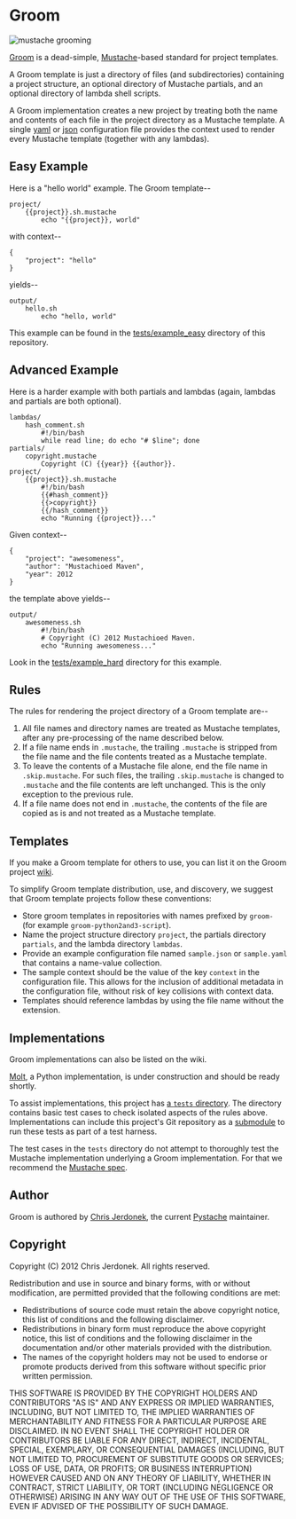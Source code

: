 Groom
=====

![](http://github.com/cjerdonek/groom/raw/master/images/groom.png "mustache grooming")

[Groom](http://cjerdonek.github.com/groom/) is a dead-simple,
[Mustache](http://mustache.github.com/)-based standard for project templates.

A Groom template is just a directory of files (and subdirectories) containing
a project structure, an optional directory of Mustache partials, and
an optional directory of lambda shell scripts.

A Groom implementation creates a new project by treating both the name and
contents of each file in the project directory as a Mustache template.
A single [yaml](http://yaml.org/) or [json](http://www.json.org/)
configuration file provides the context used to render every Mustache
template (together with any lambdas).


Easy Example
------------

Here is a "hello world" example.  The Groom template--

    project/
        {{project}}.sh.mustache
            echo "{{project}}, world"

with context--

    {
        "project": "hello"
    }

yields--

    output/
        hello.sh
            echo "hello, world"

This example can be found in the
[tests/example_easy](https://github.com/cjerdonek/groom/tree/master/tests/example_easy)
directory of this repository.


Advanced Example
----------------

Here is a harder example with both partials and lambdas (again, lambdas
and partials are both optional).

    lambdas/
        hash_comment.sh
            #!/bin/bash
            while read line; do echo "# $line"; done
    partials/
        copyright.mustache
            Copyright (C) {{year}} {{author}}.
    project/
        {{project}}.sh.mustache
            #!/bin/bash
            {{#hash_comment}}
            {{>copyright}}
            {{/hash_comment}}
            echo "Running {{project}}..."

Given context--

    {
        "project": "awesomeness",
        "author": "Mustachioed Maven",
        "year": 2012
    }

the template above yields--

    output/
        awesomeness.sh
            #!/bin/bash
            # Copyright (C) 2012 Mustachioed Maven.
            echo "Running awesomeness..."

Look in the [tests/example_hard](https://github.com/cjerdonek/groom/tree/master/tests/example_hard)
directory for this example.


Rules
-----

The rules for rendering the project directory of a Groom template are--

1.  All file names and directory names are treated as Mustache templates,
    after any pre-processing of the name described below.
2.  If a file name ends in `.mustache`, the trailing `.mustache` is stripped
    from the file name and the file contents treated as a Mustache template.
3.  To leave the contents of a Mustache file alone, end the file name in
    `.skip.mustache`.  For such files, the trailing `.skip.mustache` is
    changed to `.mustache` and the file contents are left unchanged.  This is
    the only exception to the previous rule.
4.  If a file name does not end in `.mustache`, the contents of the file
    are copied as is and not treated as a Mustache template.


Templates
---------

If you make a Groom template for others to use, you can list it on the Groom
project [wiki](https://github.com/cjerdonek/groom/wiki).

To simplify Groom template distribution, use, and discovery, we suggest that
Groom template projects follow these conventions:

* Store groom templates in repositories with names prefixed by `groom-`
  (for example `groom-python2and3-script`).
* Name the project structure directory `project`, the partials
  directory `partials`, and the lambda directory `lambdas`.
* Provide an example configuration file named `sample.json` or `sample.yaml`
  that contains a name-value collection.
* The sample context should be the value of the key `context` in the
  configuration file.  This allows for the inclusion of additional metadata
  in the configuration file, without risk of key collisions with context data.
* Templates should reference lambdas by using the file name without
  the extension.


Implementations
---------------

Groom implementations can also be listed on the wiki.

[Molt](http://cjerdonek.github.com/molt/), a Python implementation, is under
construction and should be ready shortly.

To assist implementations, this project has
[a `tests` directory](https://github.com/cjerdonek/groom/tree/master/tests).
The directory contains basic test cases to check isolated aspects
of the rules above.  Implementations can include this project's
Git repository as a [submodule](http://help.github.com/submodules/)
to run these tests as part of a test harness.

The test cases in the `tests` directory do not attempt to thoroughly test
the Mustache implementation underlying a Groom implementation.  For that
we recommend the [Mustache spec](https://github.com/mustache/spec).


Author
------

Groom is authored by [Chris Jerdonek](https://github.com/cjerdonek), the
current [Pystache](https://github.com/defunkt/pystache) maintainer.


Copyright
---------

Copyright (C) 2012 Chris Jerdonek.  All rights reserved.

Redistribution and use in source and binary forms, with or without
modification, are permitted provided that the following conditions are met:

* Redistributions of source code must retain the above copyright notice,
  this list of conditions and the following disclaimer.
* Redistributions in binary form must reproduce the above copyright notice,
  this list of conditions and the following disclaimer in the documentation
  and/or other materials provided with the distribution.
* The names of the copyright holders may not be used to endorse or promote
  products derived from this software without specific prior written
  permission.

THIS SOFTWARE IS PROVIDED BY THE COPYRIGHT HOLDERS AND CONTRIBUTORS "AS IS"
AND ANY EXPRESS OR IMPLIED WARRANTIES, INCLUDING, BUT NOT LIMITED TO, THE
IMPLIED WARRANTIES OF MERCHANTABILITY AND FITNESS FOR A PARTICULAR PURPOSE
ARE DISCLAIMED.  IN NO EVENT SHALL THE COPYRIGHT HOLDER OR CONTRIBUTORS BE
LIABLE FOR ANY DIRECT, INDIRECT, INCIDENTAL, SPECIAL, EXEMPLARY, OR
CONSEQUENTIAL DAMAGES (INCLUDING, BUT NOT LIMITED TO, PROCUREMENT OF
SUBSTITUTE GOODS OR SERVICES; LOSS OF USE, DATA, OR PROFITS; OR BUSINESS
INTERRUPTION) HOWEVER CAUSED AND ON ANY THEORY OF LIABILITY, WHETHER IN
CONTRACT, STRICT LIABILITY, OR TORT (INCLUDING NEGLIGENCE OR OTHERWISE)
ARISING IN ANY WAY OUT OF THE USE OF THIS SOFTWARE, EVEN IF ADVISED OF THE
POSSIBILITY OF SUCH DAMAGE.
